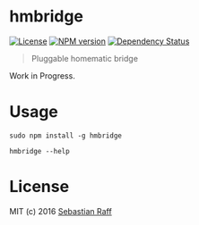 # hmbridge

[![License][mit-badge]][mit-url]
[![NPM version](https://badge.fury.io/js/hmbridge.svg)](http://badge.fury.io/js/hmbridge)
[![Dependency Status](https://img.shields.io/gemnasium/hobbyquaker/homematic-bridge.svg?maxAge=2592000)](https://gemnasium.com/github.com/hobbyquaker/homematic-bridge)

> Pluggable homematic bridge

Work in Progress.

# Usage

```sudo npm install -g hmbridge```

```hmbridge --help```

# License

MIT (c) 2016 [Sebastian Raff](https://github.com/hobbyquaker)

[mit-badge]: https://img.shields.io/badge/License-MIT-blue.svg?style=flat
[mit-url]: LICENSE

